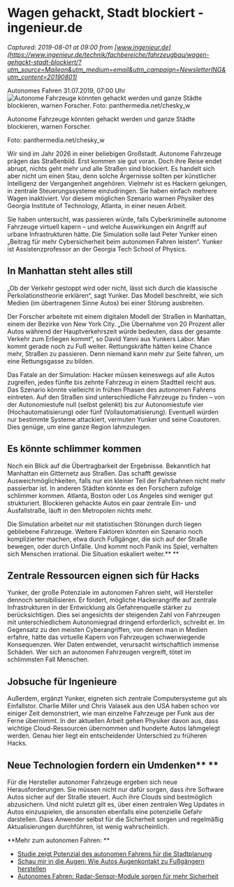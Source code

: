 # Wagen gehackt, Stadt blockiert - ingenieur.de

_Captured: 2019-08-01 at 09:00 from [www.ingenieur.de](https://www.ingenieur.de/technik/fachbereiche/fahrzeugbau/wagen-gehackt-stadt-blockiert/?utm_source=Maileon&utm_medium=email&utm_campaign=NewsletterING&utm_content=20190801)_

Autonomes Fahren 31.07.2019, 07:00 Uhr ![Autonome Fahrzeuge könnten gehackt werden und ganze Städte blockieren, warnen Forscher.
Foto: panthermedia.net/chesky_w](https://www.ingenieur.de/wp-content/uploads/2019/07/panthermedia_B146639661_1000x800-e1564475058425-980x490.jpg)

Autonome Fahrzeuge könnten gehackt werden und ganze Städte blockieren, warnen Forscher. 

Foto: panthermedia.net/chesky_w

Wir sind im Jahr 2026 in einer beliebigen Großstadt. Autonome Fahrzeuge prägen das Straßenbild. Erst kommen sie gut voran. Doch ihre Reise endet abrupt, nichts geht mehr und alle Straßen sind blockiert. Es handelt sich aber nicht um einen Stau, denn solche Ärgernisse sollten per künstlicher Intelligenz der Vergangenheit angehören. Vielmehr ist es Hackern gelungen, in zentrale Steuerungssysteme einzudringen. Sie haben einfach mehrere Wagen inaktiviert. Vor diesem möglichen Szenario warnen Physiker des Georgia Institute of Technology, Atlanta, in einer neuen Arbeit.

Sie haben untersucht, was passieren würde, falls Cyberkriminelle autonome Fahrzeuge virtuell kapern – und welche Auswirkungen ein Angriff auf urbane Infrastrukturen hätte. Die Simulation solle laut Peter Yunker einen „Beitrag für mehr Cybersicherheit beim autonomen Fahren leisten“. Yunker ist Assistenzprofessor an der Georgia Tech School of Physics.

## In Manhattan steht alles still

„Ob der Verkehr gestoppt wird oder nicht, lässt sich durch die klassische Perkolationstheorie erklären“, sagt Yunker. Das Modell beschreibt, wie sich Medien (im übertragenen Sinne Autos) bei einer Störung ausbreiten.

Der Forscher arbeitete mit einem digitalen Modell der Straßen in Manhattan, einem der Bezirke von New York City. „Die Übernahme von 20 Prozent aller Autos während der Hauptverkehrszeit würde bedeuten, dass der gesamte Verkehr zum Erliegen kommt“, so David Yanni aus Yunkers Labor. Man kommt gerade noch zu Fuß weiter. Rettungskräfte hätten keine Chance mehr, Straßen zu passieren. Denn niemand kann mehr zur Seite fahren, um eine Rettungsgasse zu bilden.

Das Fatale an der Simulation: Hacker müssen keineswegs auf alle Autos zugreifen, jedes fünfte bis zehnte Fahrzeug in einem Stadtteil reicht aus. Das Szenario könnte vielleicht in frühen Phasen des autonomen Fahrens eintreten. Auf den Straßen sind unterschiedliche Fahrzeuge zu finden – von der Autonomiestufe null (selbst gelenkt) bis zur Autonomiestufe vier (Hochautomatisierung) oder fünf (Vollautomatisierung). Eventuell würden nur bestimmte Systeme attackiert, vermuten Yunker und seine Coautoren. Dies genüge, um eine ganze Region lahmzulegen.

## Es könnte schlimmer kommen

Noch ein Blick auf die Übertragbarkeit der Ergebnisse. Bekanntlich hat Manhattan ein Gitternetz aus Straßen. Das schafft gewisse Ausweichmöglichkeiten, falls nur ein kleiner Teil der Fahrbahnen nicht mehr passierbar ist. In anderen Städten könnte es den Forschern zufolge schlimmer kommen. Atlanta, Boston oder Los Angeles sind weniger gut strukturiert. Blockieren gehackte Autos ein paar zentrale Ein- und Ausfallstraße, läuft in den Metropolen nichts mehr. 

Die Simulation arbeitet nur mit statistischen Störungen durch liegen gebliebene Fahrzeuge. Weitere Faktoren könnten ein Szenario noch komplizierter machen, etwa durch Fußgänger, die sich auf der Straße bewegen, oder durch Unfälle. Und kommt noch Panik ins Spiel, verhalten sich Menschen irrational. Die Situation eskaliert weiter.** **

## Zentrale Ressourcen eignen sich für Hacks

Yunker, der große Potenziale im autonomen Fahren sieht, will Hersteller dennoch sensibilisieren. Er fordert, mögliche Hackerangriffe auf zentrale Infrastrukturen in der Entwicklung als Gefahrenquelle stärker zu berücksichtigen. Dies sei angesichts der steigenden Zahl von Fahrzeugen mit unterschiedlichem Autonomiegrad dringend erforderlich, schreibt er. Im Gegensatz zu den meisten Cyberangriffen, von denen man in Medien erfahre, hätte das virtuelle Kapern von Fahrzeugen schwerwiegende Konsequenzen. Wer Daten entwendet, verursacht wirtschaftlich immense Schäden. Wer sich an autonomen Fahrzeugen vergreift, tötet im schlimmsten Fall Menschen.

## Jobsuche für Ingenieure

Außerdem, ergänzt Yunker, eigneten sich zentrale Computersysteme gut als Einfallstor. Charlie Miller und Chris Valasek aus den USA haben schon vor einiger Zeit demonstriert, wie man einzelne Fahrzeuge per Funk aus der Ferne übernimmt. In der aktuellen Arbeit gehen Physiker davon aus, dass wichtige Cloud-Ressourcen übernommen und hunderte Autos lahmgelegt werden. Genau hier liegt ein entscheidender Unterschied zu früheren Hacks.

## Neue Technologien fordern ein Umdenken** **

Für die Hersteller autonomer Fahrzeuge ergeben sich neue Herausforderungen. Sie müssen nicht nur dafür sorgen, dass ihre Software Autos sicher auf der Straße steuert. Auch ihre Clouds sind bestmöglich abzusichern. Und nicht zuletzt gilt es, über einen zentralen Weg Updates in Autos einzuspielen, die ansonsten ebenfalls eine potenzielle Gefahr darstellen. Dass Anwender selbst für die Sicherheit sorgen und regelmäßig Aktualisierungen durchführen, ist wenig wahrscheinlich.

**Mehr zum autonomen Fahren: **

  * [Studie zeigt Potenzial des autonomen Fahrens für die Stadtplanung](https://www.ingenieur.de/technik/fachbereiche/verkehr/studie-zeigt-potenzial-des-autonomen-fahrens-fuer-die-stadtplanung/)
  * [Schau mir in die Augen: Wie Autos Augenkontakt zu Fußgängern herstellen](https://www.ingenieur.de/technik/fachbereiche/elektronik/schau-mir-in-die-augen-wie-autos-augenkontakt-zu-fussgaengern-herstellen/)
  * [Autonomes Fahren: Radar-Sensor-Module sorgen für mehr Sicherheit](https://www.ingenieur.de/technik/fachbereiche/e-mobilitaet/autonomes-fahren-radar-sensor-module-sorgen-fuer-mehr-sicherheit/)
